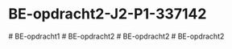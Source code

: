 # BE-opdracht2-J2-P1-337142
#   B E - o p d r a c h t 1  
 #   B E - o p d r a c h t 2  
 #   B E - o p d r a c h t 2  
 #   B E - o p d r a c h t 2  
 